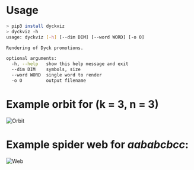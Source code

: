 # Usage
```bash
> pip3 install dyckviz
> dyckviz -h
usage: dyckviz [-h] [--dim DIM] [--word WORD] [-o O]

Rendering of Dyck promotions.

optional arguments:
  -h, --help   show this help message and exit
  --dim DIM    symbols, size
  --word WORD  single word to render
  -o O         output filename
```

# Example orbit for (k = 3, n = 3)

![Orbit](images/orbits.png)

# Example spider web for *aababcbcc*:

![Web](images/web.png)
